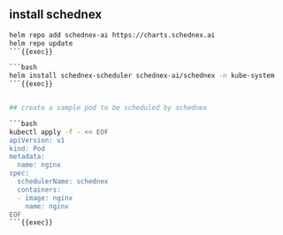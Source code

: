 ## install schednex
```bash
helm repo add schednex-ai https://charts.schednex.ai
helm repo update
```{{exec}}

```bash
helm install schednex-scheduler schednex-ai/schednex -n kube-system
```{{exec}}


## create a sample pod to be scheduled by schednex

```bash
kubectl apply -f - << EOF
apiVersion: v1
kind: Pod
metadata:
  name: nginx
spec:
  schedulerName: schednex
  containers:
  - image: nginx
    name: nginx
EOF
```{{exec}}